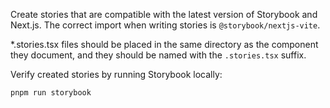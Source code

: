 Create stories that are compatible with the latest version of Storybook and Next.js. The correct import when writing stories is `@storybook/nextjs-vite`.

*.stories.tsx files should be placed in the same directory as the component they document, and they should be named with the `.stories.tsx` suffix.

Verify created stories by running Storybook locally:

```bash
pnpm run storybook
```